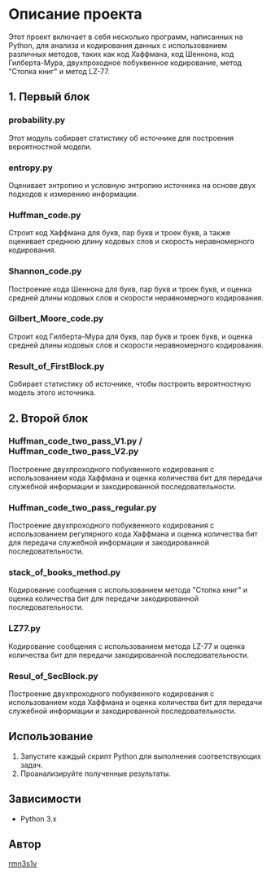 # Описание проекта

Этот проект включает в себя несколько программ, написанных на Python, для анализа и кодирования данных с использованием различных методов, таких как код Хаффмана, код Шеннона, код Гилберта-Мура, двухпроходное побуквенное кодирование, метод "Стопка книг" и метод LZ-77.

## 1. Первый блок

### probability.py
Этот модуль собирает статистику об источнике для построения вероятностной модели.

### entropy.py
Оценивает энтропию и условную энтропию источника на основе двух подходов к измерению информации.

### Huffman_сode.py
Строит код Хаффмана для букв, пар букв и троек букв, а также оценивает среднюю длину кодовых слов и скорость неравномерного кодирования.

### Shannon_сode.py
Построение кода Шеннона для букв, пар букв и троек букв, и оценка средней длины кодовых слов и скорости неравномерного кодирования.

### Gilbert_Moore_code.py
Строит код Гилберта-Мура для букв, пар букв и троек букв, и оценка средней длины кодовых слов и скорости неравномерного кодирования.

### Result_of_FirstBlock.py
Собирает статистику об источнике, чтобы построить вероятностную модель этого источника.

## 2. Второй блок

### Huffman_code_two_pass_V1.py / Huffman_code_two_pass_V2.py
Построение двухпроходного побуквенного кодирования с использованием кода Хаффмана и оценка количества бит для передачи служебной информации и закодированной последовательности.

### Huffman_code_two_pass_regular.py
Построение двухпроходного побуквенного кодирования с использованием регулярного кода Хаффмана и оценка количества бит для передачи служебной информации и закодированной последовательности.

### stack_of_books_method.py
Кодирование сообщения с использованием метода "Стопка книг" и оценка количества бит для передачи закодированной последовательности.

### LZ77.py
Кодирование сообщения с использованием метода LZ-77 и оценка количества бит для передачи закодированной последовательности.

### Resul_of_SecBlock.py
Построение двухпроходного побуквенного кодирования с использованием кода Хаффмана и оценка количества бит для передачи служебной информации и закодированной последовательности.

## Использование

1. Запустите каждый скрипт Python для выполнения соответствующих задач.
2. Проанализируйте полученные результаты.

## Зависимости

- Python 3.x

## Автор

[rmn3s1v](https://github.com/rmn3s1v)
